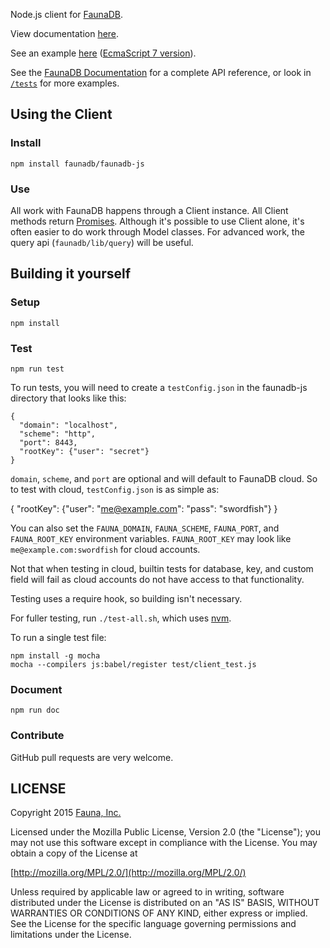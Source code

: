 Node.js client for [FaunaDB](https://faunadb.com).

View documentation [here](https://faunadb.github.io/faunadb-js/).

See an example [here](https://github.com/faunadb/faunadb-js/blob/master/examples/faunadb-test.js)
([EcmaScript 7 version](https://github.com/faunadb/faunadb-js/blob/master/examples/faunadb-test-es7.js)).

See the [FaunaDB Documentation](https://faunadb.com/documentation) for
a complete API reference, or look in
[`/tests`](https://github.com/faunadb/faunadb-python/tree/master/tests) for more
examples.

## Using the Client

### Install

    npm install faunadb/faunadb-js

### Use

All work with FaunaDB happens through a Client instance.
All Client methods return [Promises](https://developer.mozilla.org/en-US/docs/Web/JavaScript/Reference/Global_Objects/Promise).
Although it's possible to use Client alone, it's often easier to do work through Model classes.
For advanced work, the query api (`faunadb/lib/query`) will be useful.


## Building it yourself

### Setup

    npm install


### Test

    npm run test

To run tests, you will need to create a `testConfig.json` in the faunadb-js directory
that looks like this:

    {
      "domain": "localhost",
      "scheme": "http",
      "port": 8443,
      "rootKey": {"user": "secret"}
    }

`domain`, `scheme`, and `port` are optional and will default to FaunaDB cloud.
So to test with cloud, `testConfig.json` is as simple as:

  {
    "rootKey": {"user": "me@example.com": "pass": "swordfish"}
  }

You can also set the `FAUNA_DOMAIN`, `FAUNA_SCHEME`, `FAUNA_PORT`, and `FAUNA_ROOT_KEY` environment variables. `FAUNA_ROOT_KEY` may look like `me@example.com:swordfish` for cloud accounts.

Not that when testing in cloud, builtin tests for database, key, and custom field will fail as cloud accounts do not have access to that functionality.

Testing uses a require hook, so building isn't necessary.

For fuller testing, run `./test-all.sh`, which uses [nvm](https://github.com/creationix/nvm).

To run a single test file:

    npm install -g mocha
    mocha --compilers js:babel/register test/client_test.js


### Document

    npm run doc


### Contribute

GitHub pull requests are very welcome.


## LICENSE

Copyright 2015 [Fauna, Inc.](https://faunadb.com/)

Licensed under the Mozilla Public License, Version 2.0 (the
"License"); you may not use this software except in compliance with
the License. You may obtain a copy of the License at

[http://mozilla.org/MPL/2.0/](http://mozilla.org/MPL/2.0/)

Unless required by applicable law or agreed to in writing, software
distributed under the License is distributed on an "AS IS" BASIS,
WITHOUT WARRANTIES OR CONDITIONS OF ANY KIND, either express or
implied. See the License for the specific language governing
permissions and limitations under the License.

